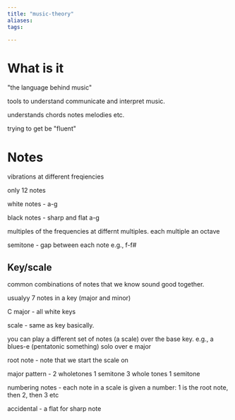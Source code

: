 ```yaml
---
title: "music-theory"
aliases: 
tags: 

---
```


# What is it

"the language behind music"

tools to understand communicate and interpret music.

understands chords notes melodies etc.

trying to get be "fluent"


# Notes

vibrations at different freqiencies

only 12 notes

white notes - a-g

black notes - sharp and flat a-g

multiples of the frequencies at differnt multiples. each multiple an octave

semitone - gap between each note e.g., f-f#

## Key/scale

common combinations of notes that we know sound good together.

usualyy 7 notes in a key (major and minor)

C major - all white keys

scale - same as key basically. 

you can play a different set of notes (a scale) over the base key. e.g., a blues-e (pentatonic something) solo over e major

root note - note that we start the scale on

major pattern - 2 wholetones 1 semitone 3 whole tones 1 semitone

numbering notes - each note in a scale is given a number: 1 is the root note, then 2, then 3 etc

accidental - a flat for sharp note




